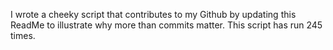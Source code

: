 I wrote a cheeky script that contributes to my Github by updating this ReadMe to illustrate why more than commits matter. This script has run 245 times.